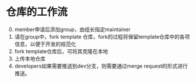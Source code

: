 # 仓库的工作流

0. member申请后添加group，由组长指定maintainer
1. 请在group中，fork template 仓库，fork的过程将保留template仓库中的各项信息，以便于开发的规范化
2. fork template仓库后，可将其克隆在本地
3. 上传本地仓库
4. developers如果需要推送到dev分支，则需要通过merge request的形式进行推送。
